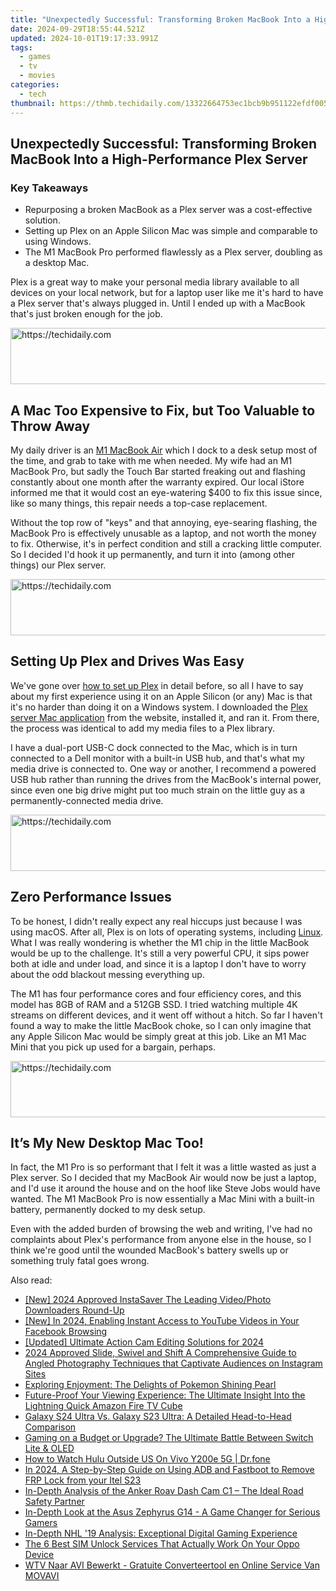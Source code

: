 ```yaml
---
title: "Unexpectedly Successful: Transforming Broken MacBook Into a High-Performance Plex Server"
date: 2024-09-29T18:55:44.521Z
updated: 2024-10-01T19:17:33.991Z
tags:
  - games
  - tv
  - movies
categories:
  - tech
thumbnail: https://thmb.techidaily.com/13322664753ec1bcb9b951122efdf005d8bc61a3a13c44fac0ae0c8584b8720e.jpg
---
```


## Unexpectedly Successful: Transforming Broken MacBook Into a High-Performance Plex Server

### Key Takeaways

* Repurposing a broken MacBook as a Plex server was a cost-effective solution.
* Setting up Plex on an Apple Silicon Mac was simple and comparable to using Windows.
* The M1 MacBook Pro performed flawlessly as a Plex server, doubling as a desktop Mac.

 Plex is a great way to make your personal media library available to all devices on your local network, but for a laptop user like me it's hard to have a Plex server that's always plugged in. Until I ended up with a MacBook that's just broken enough for the job.

<!-- affiliate ads begin -->
<a href="https://appsumo.8odi.net/c/5597632/2087390/7443" target="_top" id="2087390">
  <img src="//a.impactradius-go.com/display-ad/7443-2087390" border="0" alt="https://techidaily.com" width="728" height="90"/>
</a>
<img height="0" width="0" src="https://appsumo.8odi.net/i/5597632/2087390/7443" style="position:absolute;visibility:hidden;" border="0" />
<!-- affiliate ads end -->

##  A Mac Too Expensive to Fix, but Too Valuable to Throw Away

 My daily driver is an [M1 MacBook Air](https://facebook-video-share.techidaily.com/new-2024-approved-discover-the-best-tools-and-tips-to-accurately-tag-your-videos/) which I dock to a desk setup most of the time, and grab to take with me when needed. My wife had an M1 MacBook Pro, but sadly the Touch Bar started freaking out and flashing constantly about one month after the warranty expired. Our local iStore informed me that it would cost an eye-watering $400 to fix this issue since, like so many things, this repair needs a top-case replacement.

 Without the top row of "keys" and that annoying, eye-searing flashing, the MacBook Pro is effectively unusable as a laptop, and not worth the money to fix. Otherwise, it's in perfect condition and still a cracking little computer. So I decided I'd hook it up permanently, and turn it into (among other things) our Plex server.

<!-- affiliate ads begin -->
<a href="https://unicoeye.pxf.io/c/5597632/2148772/18498" target="_top" id="2148772">
  <img src="//a.impactradius-go.com/display-ad/18498-2148772" border="0" alt="https://techidaily.com" width="728" height="90"/>
</a>
<img height="0" width="0" src="https://unicoeye.pxf.io/i/5597632/2148772/18498" style="position:absolute;visibility:hidden;" border="0" />
<!-- affiliate ads end -->

##  Setting Up Plex and Drives Was Easy

 We've gone over [how to set up Plex](https://facebook-clips.techidaily.com/new-2024-approved-social-storytelling-revolutionized-for-no-charge/) in detail before, so all I have to say about my first experience using it on an Apple Silicon (or any) Mac is that it's no harder than doing it on a Windows system. I downloaded the [Plex server Mac application](https://www.anrdoezrs.net/links/3607085/type/dlg/sid/UUhtgUeUpU2003512/https://www.plex.tv/media-server-downloads/?cat=computer&plat=macos) from the website, installed it, and ran it. From there, the process was identical to add my media files to a Plex library.

 I have a dual-port USB-C dock connected to the Mac, which is in turn connected to a Dell monitor with a built-in USB hub, and that's what my media drive is connected to. One way or another, I recommend a powered USB hub rather than running the drives from the MacBook's internal power, since even one big drive might put too much strain on the little guy as a permanently-connected media drive.

<!-- affiliate ads begin -->
<a href="https://aligracehair.sjv.io/c/5597632/1880960/19272" target="_top" id="1880960">
  <img src="//a.impactradius-go.com/display-ad/19272-1880960" border="0" alt="https://techidaily.com" width="728" height="90"/>
</a>
<img height="0" width="0" src="https://aligracehair.sjv.io/i/5597632/1880960/19272" style="position:absolute;visibility:hidden;" border="0" />
<!-- affiliate ads end -->

##  Zero Performance Issues

 To be honest, I didn't really expect any real hiccups just because I was using macOS. After all, Plex is on lots of operating systems, including [Linux](https://screen-recording.techidaily.com/new-the-insiders-guide-to-flawless-game-recordings-on-playstation-4-for-2024/). What I was really wondering is whether the M1 chip in the little MacBook would be up to the challenge. It's still a very powerful CPU, it sips power both at idle and under load, and since it is a laptop I don't have to worry about the odd blackout messing everything up.

 The M1 has four performance cores and four efficiency cores, and this model has 8GB of RAM and a 512GB SSD. I tried watching multiple 4K streams on different devices, and it went off without a hitch. So far I haven't found a way to make the little MacBook choke, so I can only imagine that any Apple Silicon Mac would be simply great at this job. Like an M1 Mac Mini that you pick up used for a bargain, perhaps.

<!-- affiliate ads begin -->
<a href="https://appsumo.8odi.net/c/5597632/2151870/7443" target="_top" id="2151870">
  <img src="//a.impactradius-go.com/display-ad/7443-2151870" border="0" alt="https://techidaily.com" width="728" height="90"/>
</a>
<img height="0" width="0" src="https://appsumo.8odi.net/i/5597632/2151870/7443" style="position:absolute;visibility:hidden;" border="0" />
<!-- affiliate ads end -->

##  It’s My New Desktop Mac Too!

 In fact, the M1 Pro is so performant that I felt it was a little wasted as just a Plex server. So I decided that my MacBook Air would now be just a laptop, and I'd use it around the house and on the hoof like Steve Jobs would have wanted. The M1 MacBook Pro is now essentially a Mac Mini with a built-in battery, permanently docked to my desk setup.

 Even with the added burden of browsing the web and writing, I've had no complaints about Plex's performance from anyone else in the house, so I think we're good until the wounded MacBook's battery swells up or something truly fatal goes wrong.

<ins class="adsbygoogle"
     style="display:block"
     data-ad-format="autorelaxed"
     data-ad-client="ca-pub-7571918770474297"
     data-ad-slot="1223367746"></ins>

<ins class="adsbygoogle"
     style="display:block"
     data-ad-client="ca-pub-7571918770474297"
     data-ad-slot="8358498916"
     data-ad-format="auto"
     data-full-width-responsive="true"></ins>

<span class="atpl-alsoreadstyle">Also read:</span>
<div><ul>
<li><a href="https://instagram-videos.techidaily.com/new-2024-approved-instasaver-the-leading-videophoto-downloaders-round-up/"><u>[New] 2024 Approved InstaSaver The Leading Video/Photo Downloaders Round-Up</u></a></li>
<li><a href="https://facebook-videos.techidaily.com/new-in-2024-enabling-instant-access-to-youtube-videos-in-your-facebook-browsing/"><u>[New] In 2024, Enabling Instant Access to YouTube Videos in Your Facebook Browsing</u></a></li>
<li><a href="https://article-helps.techidaily.com/updated-ultimate-action-cam-editing-solutions-for-2024/"><u>[Updated] Ultimate Action Cam Editing Solutions for 2024</u></a></li>
<li><a href="https://instagram-clips.techidaily.com/2024-approved-slide-swivel-and-shift-a-comprehensive-guide-to-angled-photography-techniques-that-captivate-audiences-on-instagram-sites/"><u>2024 Approved Slide, Swivel and Shift A Comprehensive Guide to Angled Photography Techniques that Captivate Audiences on Instagram Sites</u></a></li>
<li><a href="https://buynow-marvelous.techidaily.com/exploring-enjoyment-the-delights-of-pokemon-shining-pearl/"><u>Exploring Enjoyment: The Delights of Pokemon Shining Pearl</u></a></li>
<li><a href="https://buynow-marvelous.techidaily.com/future-proof-your-viewing-experience-the-ultimate-insight-into-the-lightning-quick-amazon-fire-tv-cube/"><u>Future-Proof Your Viewing Experience: The Ultimate Insight Into the Lightning Quick Amazon Fire TV Cube</u></a></li>
<li><a href="https://buynow-marvelous.techidaily.com/galaxy-s24-ultra-vs-galaxy-s23-ultra-a-detailed-head-to-head-comparison/"><u>Galaxy S24 Ultra Vs. Galaxy S23 Ultra: A Detailed Head-to-Head Comparison</u></a></li>
<li><a href="https://buynow-marvelous.techidaily.com/gaming-on-a-budget-or-upgrade-the-ultimate-battle-between-switch-lite-and-oled/"><u>Gaming on a Budget or Upgrade? The Ultimate Battle Between Switch Lite & OLED</u></a></li>
<li><a href="https://change-location.techidaily.com/how-to-watch-hulu-outside-us-on-vivo-y200e-5g-drfone-by-drfone-virtual-android/"><u>How to Watch Hulu Outside US On Vivo Y200e 5G | Dr.fone</u></a></li>
<li><a href="https://bypass-frp.techidaily.com/in-2024-a-step-by-step-guide-on-using-adb-and-fastboot-to-remove-frp-lock-from-your-itel-s23-by-drfone-android/"><u>In 2024, A Step-by-Step Guide on Using ADB and Fastboot to Remove FRP Lock from your Itel S23</u></a></li>
<li><a href="https://buynow-marvelous.techidaily.com/in-depth-analysis-of-the-anker-roav-dash-cam-c1-the-ideal-road-safety-partner/"><u>In-Depth Analysis of the Anker Roav Dash Cam C1 – The Ideal Road Safety Partner</u></a></li>
<li><a href="https://buynow-marvelous.techidaily.com/in-depth-look-at-the-asus-zephyrus-g14-a-game-changer-for-serious-gamers/"><u>In-Depth Look at the Asus Zephyrus G14 - A Game Changer for Serious Gamers</u></a></li>
<li><a href="https://buynow-marvelous.techidaily.com/in-depth-nhl-19-analysis-exceptional-digital-gaming-experience/"><u>In-Depth NHL '19 Analysis: Exceptional Digital Gaming Experience</u></a></li>
<li><a href="https://sim-unlock.techidaily.com/the-6-best-sim-unlock-services-that-actually-work-on-your-oppo-device-by-drfone-android/"><u>The 6 Best SIM Unlock Services That Actually Work On Your Oppo Device</u></a></li>
<li><a href="https://win-brilliant.techidaily.com/wtv-naar-avi-bewerkt-gratuite-converteertool-en-online-service-van-movavi/"><u>WTV Naar AVI Bewerkt - Gratuite Converteertool en Online Service Van MOVAVI</u></a></li>
</ul></div>

